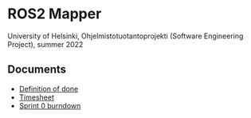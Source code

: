 # ROS2 Mapper

University of Helsinki, Ohjelmistotuotantoprojekti (Software Engineering Project), summer 2022

## Documents

- [Definition of done](./Documentation/definition-of-done.md)
- [Timesheet](./Documentation/timesheet.md)
- [Sprint 0 burndown](./Documentation/sprint0.png)
